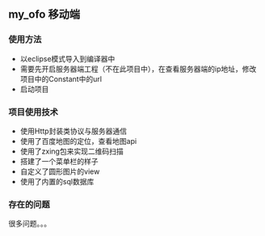 ## my_ofo 移动端

### 使用方法
- 以eclipse模式导入到编译器中
- 需要先开启服务器端工程（不在此项目中），在查看服务器端的ip地址，修改项目中的Constant中的url
- 启动项目

### 项目使用技术
- 使用Http封装类协议与服务器通信
- 使用了百度地图的定位，查看地图api
- 使用了zxing包来实现二维码扫描
- 搭建了一个菜单栏的样子
- 自定义了圆形图片的view
- 使用了内置的sql数据库

### 存在的问题
很多问题。。。
